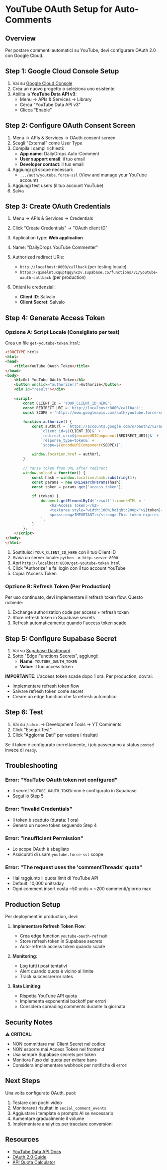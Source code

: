 # YouTube OAuth Setup for Auto-Comments

## Overview
Per postare commenti automatici su YouTube, devi configurare OAuth 2.0 con Google Cloud.

## Step 1: Google Cloud Console Setup

1. Vai su [Google Cloud Console](https://console.cloud.google.com/)
2. Crea un nuovo progetto o seleziona uno esistente
3. Abilita la **YouTube Data API v3**:
   - Menu → APIs & Services → Library
   - Cerca "YouTube Data API v3"
   - Clicca "Enable"

## Step 2: Configure OAuth Consent Screen

1. Menu → APIs & Services → OAuth consent screen
2. Scegli "External" come User Type
3. Compila i campi richiesti:
   - **App name**: DailyDrops Auto-Comment
   - **User support email**: il tuo email
   - **Developer contact**: il tuo email
4. Aggiungi gli scope necessari:
   - `.../auth/youtube.force-ssl` (View and manage your YouTube account)
5. Aggiungi test users (il tuo account YouTube)
6. Salva

## Step 3: Create OAuth Credentials

1. Menu → APIs & Services → Credentials
2. Click "Create Credentials" → "OAuth client ID"
3. Application type: **Web application**
4. Name: "DailyDrops YouTube Commenter"
5. Authorized redirect URIs:
   - `http://localhost:8000/callback` (per testing locale)
   - `https://qimelntuxquptqqynxzv.supabase.co/functions/v1/youtube-oauth-callback` (per production)

6. Ottieni le credenziali:
   - **Client ID**: Salvalo
   - **Client Secret**: Salvalo

## Step 4: Generate Access Token

### Opzione A: Script Locale (Consigliato per test)

Crea un file `get-youtube-token.html`:

```html
<!DOCTYPE html>
<html>
<head>
    <title>YouTube OAuth Token</title>
</head>
<body>
    <h1>Get YouTube OAuth Token</h1>
    <button onclick="authorize()">Authorize</button>
    <div id="result"></div>
    
    <script>
        const CLIENT_ID = 'YOUR_CLIENT_ID_HERE';
        const REDIRECT_URI = 'http://localhost:8000/callback';
        const SCOPE = 'https://www.googleapis.com/auth/youtube.force-ssl';
        
        function authorize() {
            const authUrl = `https://accounts.google.com/o/oauth2/v2/auth?` +
                `client_id=${CLIENT_ID}&` +
                `redirect_uri=${encodeURIComponent(REDIRECT_URI)}&` +
                `response_type=token&` +
                `scope=${encodeURIComponent(SCOPE)}`;
            
            window.location.href = authUrl;
        }
        
        // Parse token from URL after redirect
        window.onload = function() {
            const hash = window.location.hash.substring(1);
            const params = new URLSearchParams(hash);
            const token = params.get('access_token');
            
            if (token) {
                document.getElementById('result').innerHTML = `
                    <h2>Access Token:</h2>
                    <textarea style="width:100%;height:200px">${token}</textarea>
                    <p><strong>IMPORTANT:</strong> This token expires in 1 hour. For production, implement refresh token flow.</p>
                `;
            }
        };
    </script>
</body>
</html>
```

1. Sostituisci `YOUR_CLIENT_ID_HERE` con il tuo Client ID
2. Avvia un server locale: `python -m http.server 8000`
3. Apri `http://localhost:8000/get-youtube-token.html`
4. Click "Authorize" e fai login con il tuo account YouTube
5. Copia l'Access Token

### Opzione B: Refresh Token (Per Production)

Per uso continuato, devi implementare il refresh token flow. Questo richiede:
1. Exchange authorization code per access + refresh token
2. Store refresh token in Supabase secrets
3. Refresh automaticamente quando l'access token scade

## Step 5: Configure Supabase Secret

1. Vai su [Supabase Dashboard](https://supabase.com/dashboard/project/qimelntuxquptqqynxzv/settings/functions)
2. Sotto "Edge Functions Secrets", aggiungi:
   - **Name**: `YOUTUBE_OAUTH_TOKEN`
   - **Value**: Il tuo access token

**IMPORTANTE**: L'access token scade dopo 1 ora. Per production, dovrai:
- Implementare refresh token flow
- Salvare refresh token come secret
- Creare un edge function che fa refresh automatico

## Step 6: Test

1. Vai su `/admin` → Development Tools → YT Comments
2. Click "Esegui Test"
3. Click "Aggiorna Dati" per vedere i risultati

Se il token è configurato correttamente, i job passeranno a status `posted` invece di `ready`.

## Troubleshooting

### Error: "YouTube OAuth token not configured"
- Il secret `YOUTUBE_OAUTH_TOKEN` non è configurato in Supabase
- Segui lo Step 5

### Error: "Invalid Credentials"
- Il token è scaduto (durata: 1 ora)
- Genera un nuovo token seguendo Step 4

### Error: "Insufficient Permission"
- Lo scope OAuth è sbagliato
- Assicurati di usare `youtube.force-ssl` scope

### Error: "The request uses the 'commentThreads' quota"
- Hai raggiunto il quota limit di YouTube API
- Default: 10,000 units/day
- Ogni comment insert costa ~50 units = ~200 commenti/giorno max

## Production Setup

Per deployment in production, devi:

1. **Implementare Refresh Token Flow**:
   - Crea edge function `youtube-oauth-refresh`
   - Store refresh token in Supabase secrets
   - Auto-refresh access token quando scade

2. **Monitoring**:
   - Log tutti i post tentativi
   - Alert quando quota è vicino al limite
   - Track success/error rates

3. **Rate Limiting**:
   - Rispetta YouTube API quota
   - Implementa exponential backoff per errori
   - Considera spreading comments durante la giornata

## Security Notes

⚠️ **CRITICAL**:
- NON committare mai Client Secret nel codice
- NON esporre mai Access Token nel frontend
- Usa sempre Supabase secrets per token
- Monitora l'uso del quota per evitare bans
- Considera implementare webhook per notifiche di errori

## Next Steps

Una volta configurato OAuth, puoi:
1. Testare con pochi video
2. Monitorare i risultati in `social_comment_events`
3. Aggiustare i template e prompts AI se necessario
4. Aumentare gradualmente il volume
5. Implementare analytics per tracciare conversioni

## Resources

- [YouTube Data API Docs](https://developers.google.com/youtube/v3/docs)
- [OAuth 2.0 Guide](https://developers.google.com/identity/protocols/oauth2)
- [API Quota Calculator](https://developers.google.com/youtube/v3/determine_quota_cost)
